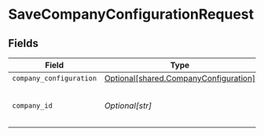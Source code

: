 # SaveCompanyConfigurationRequest


## Fields

| Field                                                                                    | Type                                                                                     | Required                                                                                 | Description                                                                              | Example                                                                                  |
| ---------------------------------------------------------------------------------------- | ---------------------------------------------------------------------------------------- | ---------------------------------------------------------------------------------------- | ---------------------------------------------------------------------------------------- | ---------------------------------------------------------------------------------------- |
| `company_configuration`                                                                  | [Optional[shared.CompanyConfiguration]](undefined/models/shared/companyconfiguration.md) | :heavy_minus_sign:                                                                       | N/A                                                                                      |                                                                                          |
| `company_id`                                                                             | *Optional[str]*                                                                          | :heavy_check_mark:                                                                       | Unique identifier for a company.                                                         | 8a210b68-6988-11ed-a1eb-0242ac120002                                                     |